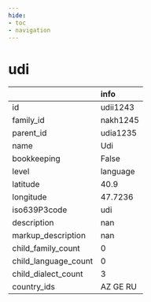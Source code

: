 ```yaml
---
hide:
- toc
- navigation
---
```

# udi
|                      | info     |
|:---------------------|:---------|
| id                   | udii1243 |
| family_id            | nakh1245 |
| parent_id            | udia1235 |
| name                 | Udi      |
| bookkeeping          | False    |
| level                | language |
| latitude             | 40.9     |
| longitude            | 47.7236  |
| iso639P3code         | udi      |
| description          | nan      |
| markup_description   | nan      |
| child_family_count   | 0        |
| child_language_count | 0        |
| child_dialect_count  | 3        |
| country_ids          | AZ GE RU |